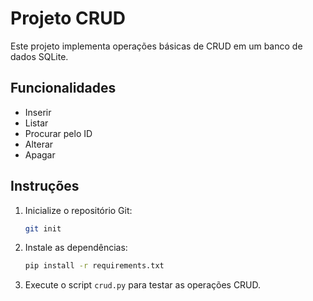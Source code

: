 # Projeto CRUD

Este projeto implementa operações básicas de CRUD em um banco de dados SQLite.

## Funcionalidades

- Inserir
- Listar
- Procurar pelo ID
- Alterar
- Apagar

## Instruções

1. Inicialize o repositório Git:
    ```bash
    git init
    ```

2. Instale as dependências:
    ```bash
    pip install -r requirements.txt
    ```

3. Execute o script `crud.py` para testar as operações CRUD.
